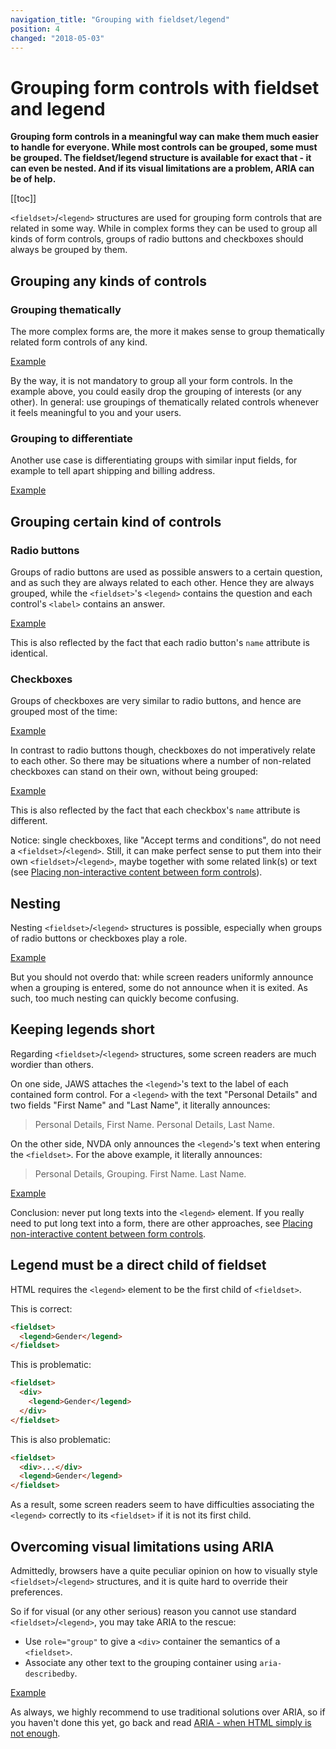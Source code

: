 ```yaml
---
navigation_title: "Grouping with fieldset/legend"
position: 4
changed: "2018-05-03"
---
```


# Grouping form controls with fieldset and legend

**Grouping form controls in a meaningful way can make them much easier to handle for everyone. While most controls can be grouped, some must be grouped. The fieldset/legend structure is available for exact that - it can even be nested. And if its visual limitations are a problem, ARIA can be of help.**

[[toc]]

`<fieldset>`/`<legend>` structures are used for grouping form controls that are related in some way. While in complex forms they can be used to group all kinds of form controls, groups of radio buttons and checkboxes should always be grouped by them.

## Grouping any kinds of controls

### Grouping thematically

The more complex forms are, the more it makes sense to group thematically related form controls of any kind.

[Example](_examples/grouped-thematically-related-form-controls)

By the way, it is not mandatory to group all your form controls. In the example above, you could easily drop the grouping of interests (or any other). In general: use groupings of thematically related controls whenever it feels meaningful to you and your users.

### Grouping to differentiate

Another use case is differentiating groups with similar input fields, for example to tell apart shipping and billing address.

[Example](_examples/grouped-and-differentiated-form-controls)

## Grouping certain kind of controls

### Radio buttons

Groups of radio buttons are used as possible answers to a certain question, and as such they are always related to each other. Hence they are always grouped, while the `<fieldset>`'s `<legend>` contains the question and each control's `<label>` contains an answer.

[Example](_examples/grouped-radio-buttons)

This is also reflected by the fact that each radio button's `name` attribute is identical.

### Checkboxes

Groups of checkboxes are very similar to radio buttons, and hence are grouped most of the time:

[Example](_examples/grouped-checkboxes)

In contrast to radio buttons though, checkboxes do not imperatively relate to each other. So there may be situations where a number of non-related checkboxes can stand on their own, without being grouped:

[Example](_examples/non-related-checkboxes)

This is also reflected by the fact that each checkbox's `name` attribute is different.

Notice: single checkboxes, like "Accept terms and conditions", do not need a `<fieldset>`/`<legend>`. Still, it can make perfect sense to put them into their own `<fieldset>`/`<legend>`, maybe together with some related link(s) or text (see [Placing non-interactive content between form controls](/examples/forms/non-interactive-content)).

## Nesting

Nesting `<fieldset>`/`<legend>` structures is possible, especially when groups of radio buttons or checkboxes play a role.

[Example](_examples/nested-fieldset-legend-structures)

But you should not overdo that: while screen readers uniformly announce when a grouping is entered, some do not announce when it is exited. As such, too much nesting can quickly become confusing.

## Keeping legends short

Regarding `<fieldset>`/`<legend>` structures, some screen readers are much wordier than others.

On one side, JAWS attaches the `<legend>`'s text to the label of each contained form control. For a `<legend>` with the text "Personal Details" and two fields "First Name" and "Last Name", it literally announces:

> Personal Details, First Name.
> Personal Details, Last Name.

On the other side, NVDA only announces the `<legend>`'s text when entering the `<fieldset>`. For the above example, it literally announces:

> Personal Details, Grouping. First Name.
> Last Name.

[Example](_examples/grouped-form-controls-with-too-long-legend)

Conclusion: never put long texts into the `<legend>` element. If you really need to put long text into a form, there are other approaches, see [Placing non-interactive content between form controls](/examples/forms/non-interactive-content).

## Legend must be a direct child of fieldset

HTML requires the `<legend>` element to be the first child of `<fieldset>`.

This is correct:

```html
<fieldset>
  <legend>Gender</legend>
</fieldset>
```

This is problematic:

```html
<fieldset>
  <div>
    <legend>Gender</legend>
  </div>
</fieldset>
```

This is also problematic:

```html
<fieldset>
  <div>...</div>
  <legend>Gender</legend>
</fieldset>
```

As a result, some screen readers seem to have difficulties associating the `<legend>` correctly to its `<fieldset>` if it is not its first child.

## Overcoming visual limitations using ARIA

Admittedly, browsers have a quite peculiar opinion on how to visually style `<fieldset>`/`<legend>` structures, and it is quite hard to override their preferences.

So if for visual (or any other serious) reason you cannot use standard `<fieldset>`/`<legend>`, you may take ARIA to the rescue:

- Use `role="group"` to give a `<div>` container the semantics of a `<fieldset>`.
- Associate any other text to the grouping container using `aria-describedby`.

[Example](_examples/faked-fieldset-legend-using-aria)

As always, we highly recommend to use traditional solutions over ARIA, so if you haven't done this yet, go back and read [ARIA - when HTML simply is not enough](/knowledge/aria).